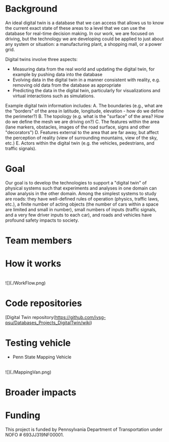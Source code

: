 # Background
An ideal digital twin is a database that we can access that allows us to know the current exact state of these areas to a level that we can use the database for real-time decision making. In our work, we are focused on driving, but the technology we are developing could be applied to just about any system or situation: a manufacturing plant, a shopping mall, or a power grid.

Digital twins involve three aspects:

- Measuring data from the real world and updating the digital twin, for example by pushing data into the database
- Evolving data in the digital twin in a manner consistent with reality, e.g. removing old data from the database as appropriate
- Predicting the data in the digital twin, particularly for visualizations and virtual interactions such as simulations.

Example digital twin information includes: A. The boundaries (e.g., what are the "borders" of the area in latitude, longitude, elevation - how do we define the perimeter?) B. The topology (e.g. what is the "surface" of the area? How do we define the mesh we are driving on?) C. The features within the area (lane markers, obstacles, images of the road surface, signs and other "decorators") D. Features external to the area that are far away, but affect the perception of reality (view of surrounding mountains, view of the sky, etc.) E. Actors within the digital twin (e.g. the vehicles, pedestrians, and traffic signals).

# Goal

Our goal is to develop the technologies to support a "digital twin" of physical systems such that experiments and analyses in one domain can allow analysis in the other domain. Among the simplest systems to study are roads: they have well-defined rules of operation (physics, traffic laws, etc.), a finite number of acting objects (the number of cars within a space are limited and small in number), small numbers of inputs (traffic signals, and a very few driver inputs to each car), and roads and vehicles have profound safety impacts to society.

# Team members

# How it works
<br>
![](./WorkFlow.png)

# Code repositories
[Digital Twin repository(https://github.com/ivsg-psu/Databases_Projects_DigitalTwin/wiki)

# Testing vehicle
- Penn State Mapping Vehicle
<br>
![](./MappingVan.png)

# Broader impacts

# Funding
This project is funded by Pennsylvania Department of Transportation under NOFO # 693JJ319NF00001.
